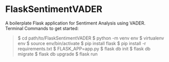 # FlaskSentimentVADER
A boilerplate Flask application for Sentiment Analysis using VADER.
Terminal Commands to get started:
> $ cd path/to/FlaskSentimentVADER
> $ python -m venv env
> $ virtualenv env
> $ source env/bin/activate
> $ pip install flask
> $ pip install -r requirements.txt
> $ FLASK_APP=app.py
> $ flask db init
> $ flask db migrate
> $ flask db upgrade
> $ flask run
